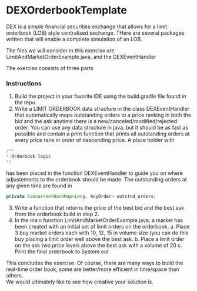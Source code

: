 # DEXOrderbookTemplate

DEX is a simple financial securities exchange that allows for a limit orderbook (LOB) style centralized exchange. 
THere are several packages written that will enable a complete simulation of an LOB. 

The files we will consider in this exercise are 
LimitAndMarketOrderExample.java, and the DEXEventHandler

The exercise consists of three parts

### Instructions
1. Build the project in your favorite IDE using the build.gradle file found in the repo. 
2. Write a LIMIT ORDERBOOK data structure in the class DEXEventHandler that automatically maps outstanding orders to a price ranking in both the bid and the ask anytime there is a new/canceled/modified/rejected order. 
You can use any data structure in java, but it should be as fast as possible and contain a print function that prints all outstanding orders at every price rank in order of descending price. A place holder with 
```java
/**
* Orderbook logic
*/
```
has been placed in the function DEXEventHandler to guide you on where adjustements to the orderbook should be made. The outstanding orders at any given time are found in 
```java
private ConcurrentHashMap<Long, AnyOrder> outstnd_orders;
```
3. Write a function that returns the price of the best bid and the best ask from the orderbook build in step 2. 
4. In the main function LimitAndMarketOrderExample.java, a market has been created with an initial set of limit orders on the orderbook. 
	a. Place 3 buy market orders each with 10, 12, 15 in volume size (you can do this buy placing a limit order well above the best ask. 
	b. Place a limit order on the ask two price levels above the best ask with a volume of 20
	c. Print the final orderbook to System.out

This concludes the exercise. Of course, there are many ways to build the real-time order book, some are better/more efficient in time/space than others.  
We would ultimately like to see how creative your solution is. 	 